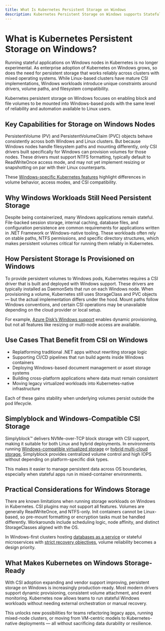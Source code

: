```yaml
---
title: What Is Kubernetes Persistent Storage on Windows 
description: Kubernetes Persistent Storage on Windows supports StatefulSets and PVCs using compatible storage backends like SMB or CSI driver.
---
```

# What is Kubernetes Persistent Storage on Windows?

Running stateful applications on Windows nodes in Kubernetes is no longer experimental. As enterprise adoption of Kubernetes on Windows grows, so does the need for persistent storage that works reliably across clusters with mixed operating systems. While Linux-based clusters have mature CSI implementations, Windows workloads introduce unique constraints around drivers, volume paths, and filesystem compatibility.

Kubernetes persistent storage on Windows focuses on enabling block and file volumes to be mounted into Windows-based pods with the same level of reliability and automation available to Linux users.

## Key Capabilities for Storage on Windows Nodes

PersistentVolume (PV) and PersistentVolumeClaim (PVC) objects behave consistently across both Windows and Linux clusters. But because Windows nodes handle filesystem paths and mounting differently, only CSI drivers built specifically for Windows can provision volumes for those nodes. These drivers must support NTFS formatting, typically default to ReadWriteOnce access mode, and may not yet implement resizing or snapshotting on par with their Linux counterparts.

These [Windows-specific Kubernetes features](https://kubernetes.io/docs/setup/production-environment/windows/intro-windows-in-kubernetes/) highlight differences in volume behavior, access modes, and CSI compatibility.

## Why Windows Workloads Still Need Persistent Storage

Despite being containerized, many Windows applications remain stateful. File-backed session storage, internal caching, database files, and configuration persistence are common requirements for applications written in .NET Framework or Windows-native tooling. These workloads often rely on stable paths, NTFS permissions, and specific directory structures, which makes persistent volumes critical for running them reliably in Kubernetes.

## How Persistent Storage Is Provisioned on Windows

To provide persistent volumes to Windows pods, Kubernetes requires a CSI driver that is built and deployed with Windows support. These drivers are typically installed as DaemonSets that run on each Windows node. When provisioning a volume, Kubernetes still uses StorageClass and PVC objects — but the actual implementation differs under the hood. Mount paths follow Windows conventions, and certain CSI operations may be unavailable depending on the cloud provider or local setup.

For example, [Azure Disk’s Windows support](https://docs.microsoft.com/en-us/azure/aks/azure-disks-dynamic-pv#supported-vm-skus-and-os-types) enables dynamic provisioning, but not all features like resizing or multi-node access are available.

## Use Cases That Benefit from CSI on Windows

- Replatforming traditional .NET apps without rewriting storage logic  
- Supporting CI/CD pipelines that run build agents inside Windows containers  
- Deploying Windows-based document management or asset storage systems  
- Building cross-platform applications where data must remain consistent  
- Moving legacy virtualized workloads into Kubernetes-native infrastructure  

Each of these gains stability when underlying volumes persist outside the pod lifecycle.

## Simplyblock and Windows-Compatible CSI Storage

Simplyblock™ delivers NVMe-over-TCP block storage with CSI support, making it suitable for both Linux and hybrid deployments. In environments running [Windows-compatible virtualized storage](https://www.simplyblock.io/supported-environments/vmware-storage/) or [hybrid multi-cloud storage](https://www.simplyblock.io/supported-environments/hybrid-multi-cloud-storage/), Simplyblock provides centralized volume control and high IOPS without depending on platform-specific disk types.

This makes it easier to manage persistent data across OS boundaries, especially when stateful apps run in mixed-container environments.

## Practical Considerations for Windows Storage

There are known limitations when running storage workloads on Windows in Kubernetes. CSI plugins may not support all features. Volumes are generally ReadWriteOnce, and NTFS-only. Init containers cannot be Linux-based, so pre-mount formatting or encryption tasks must be handled differently. Workarounds include scheduling logic, node affinity, and distinct StorageClasses aligned with the OS.

In Windows-first clusters hosting [databases as a service](https://www.simplyblock.io/use-cases/databases-as-a-service/) or stateful microservices with [strict recovery objectives](https://www.simplyblock.io/use-cases/reduction-of-rpo-rto/), volume reliability becomes a design priority.

## What Makes Kubernetes on Windows Storage-Ready

With CSI adoption expanding and vendor support improving, persistent storage on Windows is increasingly production-ready. Most modern drivers support dynamic provisioning, consistent volume attachment, and event monitoring. Kubernetes now allows teams to run stateful Windows workloads without needing external orchestration or manual recovery.

This unlocks new possibilities for teams refactoring legacy apps, running mixed-node clusters, or moving from VM-centric models to Kubernetes-native deployments — all without sacrificing data durability or resilience.

